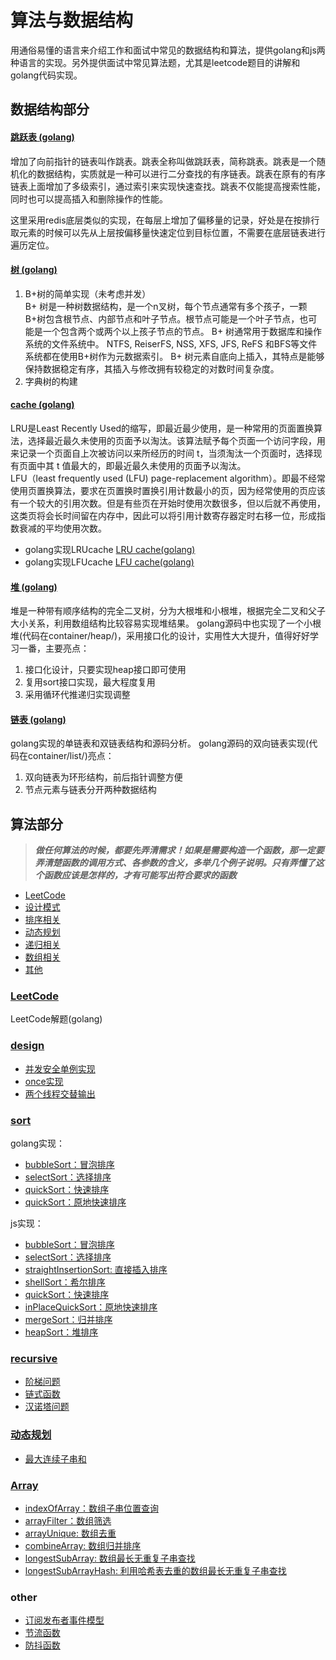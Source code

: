 # 算法与数据结构

用通俗易懂的语言来介绍工作和面试中常见的数据结构和算法，提供golang和js两种语言的实现。另外提供面试中常见算法题，尤其是leetcode题目的讲解和golang代码实现。

## 数据结构部分

#### [跳跃表 (golang)](/go/base/skip_list.go)
增加了向前指针的链表叫作跳表。跳表全称叫做跳跃表，简称跳表。跳表是一个随机化的数据结构，实质就是一种可以进行二分查找的有序链表。跳表在原有的有序链表上面增加了多级索引，通过索引来实现快速查找。跳表不仅能提高搜索性能，同时也可以提高插入和删除操作的性能。

这里采用redis底层类似的实现，在每层上增加了偏移量的记录，好处是在按排行取元素的时候可以先从上层按偏移量快速定位到目标位置，不需要在底层链表进行遍历定位。

#### [树 (golang)](/go/base/tree.go)

1. B+树的简单实现（未考虑并发）  
B+ 树是一种树数据结构，是一个n叉树，每个节点通常有多个孩子，一颗B+树包含根节点、内部节点和叶子节点。根节点可能是一个叶子节点，也可能是一个包含两个或两个以上孩子节点的节点。 
B+ 树通常用于数据库和操作系统的文件系统中。 NTFS, ReiserFS, NSS, XFS, JFS, ReFS 和BFS等文件系统都在使用B+树作为元数据索引。 
B+ 树元素自底向上插入，其特点是能够保持数据稳定有序，其插入与修改拥有较稳定的对数时间复杂度。 
2. 字典树的构建

#### [cache (golang)](/go/base/lru.go)

LRU是Least Recently Used的缩写，即最近最少使用，是一种常用的页面置换算法，选择最近最久未使用的页面予以淘汰。该算法赋予每个页面一个访问字段，用来记录一个页面自上次被访问以来所经历的时间 t，当须淘汰一个页面时，选择现有页面中其 t 值最大的，即最近最久未使用的页面予以淘汰。  
LFU（least frequently used (LFU) page-replacement algorithm）。即最不经常使用页置换算法，要求在页置换时置换引用计数最小的页，因为经常使用的页应该有一个较大的引用次数。但是有些页在开始时使用次数很多，但以后就不再使用，这类页将会长时间留在内存中，因此可以将引用计数寄存器定时右移一位，形成指数衰减的平均使用次数。
- golang实现LRUcache [LRU cache(golang)](/go/base/lru.go)
- golang实现LFUcache [LFU cache(golang)](/go/base/lfu.go)

#### [堆 (golang)](/go/base/heap.go)

堆是一种带有顺序结构的完全二叉树，分为大根堆和小根堆，根据完全二叉和父子大小关系，利用数组结构比较容易实现堆结果。
golang源码中也实现了一个小根堆(代码在container/heap/)，采用接口化的设计，实用性大大提升，值得好好学习一番，主要亮点：
1. 接口化设计，只要实现heap接口即可使用
2. 复用sort接口实现，最大程度复用
3. 采用循环代推递归实现调整 

#### [链表 (golang)](/go/base/link_list.go)

golang实现的单链表和双链表结构和源码分析。
golang源码的双向链表实现(代码在container/list/)亮点：
1. 双向链表为环形结构，前后指针调整方便
2. 节点元素与链表分开两种数据结构


## 算法部分

> ***做任何算法的时候，都要先弄清需求！如果是需要构造一个函数，那一定要弄清楚函数的调用方式、各参数的含义，多举几个例子说明。只有弄懂了这个函数应该是怎样的，才有可能写出符合要求的函数***

- [LeetCode](#LeetCode)
- [设计模式](#design)
- [排序相关](#sort)
- [动态规划](#dp)
- [递归相关](#recursive)
- [数组相关](#array)
- [其他](#other)

### [LeetCode](/go/leetcode)

LeetCode解题(golang)

### [design](/go/basic)

- [并发安全单例实现](/go/basic/concurrency/singleton.go)
- [once实现](/go/basic/concurrency/once.go)
- [两个线程交替输出](/go/basic/concurrency/alternate.go)

### [sort](/go/basic/sort)

golang实现：
- [bubbleSort：冒泡排序](/go/basic/sort/sort.go#L5)
- [selectSort：选择排序](/go/basic/sort/sort.go#L21)
- [quickSort：快速排序](/go/basic/sort/sort.go#L39)
- [quickSort：原地快速排序](/go/basic/sort/sort.go#L61)

js实现：
- [bubbleSort：冒泡排序](/js/sort.js#L20)
- [selectSort：选择排序](/js/sort.js#L36)
- [straightInsertionSort: 直接插入排序](/js/sort.js#L52)
- [shellSort：希尔排序](/js/sort.js#L72)
- [quickSort：快速排序](/js/sort.js#L101)
- [inPlaceQuickSort：原地快速排序](/js/sort.js#L127)
- [mergeSort：归并排序](/js/sort.js#L159)
- [heapSort：堆排序](/js/sort.js#L192)

### [recursive](/md/递归.md)

- [阶梯问题](/js/recursive.js#L10)
- [链式函数](/js/recursive.js#L36)
- [汉诺塔问题](/js/recursive.js#L47)

### [动态规划](/go/basic/dp)

- [最大连续子串和](/go/basic/dp/dp.go#L3)

### [Array](/js/array.js)

- [indexOfArray：数组子串位置查询](/js/array.js#L16)
- [arrayFilter：数组筛选](/js/array.js#L41)
- [arrayUnique: 数组去重](/js/array.js#L74)
- [combineArray: 数组归并排序](/js/array.js#L118)
- [longestSubArray: 数组最长无重复子串查找](/js/array.js#L148)
- [longestSubArrayHash: 利用哈希表去重的数组最长无重复子串查找](/js/array.js#L178)

### other

- [订阅发布者事件模型](/js/event.js)
- [节流函数](/js/others.js#L7)
- [防抖函数](/js/others.js#L21)






